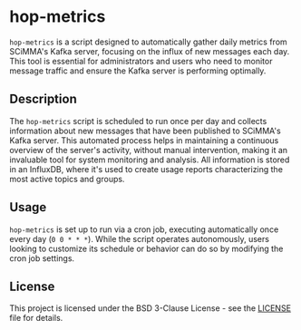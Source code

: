 # hop-metrics

`hop-metrics` is a script designed to automatically gather daily metrics from SCiMMA's Kafka server, focusing on the influx of new messages each day. This tool is essential for administrators and users who need to monitor message traffic and ensure the Kafka server is performing optimally.

## Description

The `hop-metrics` script is scheduled to run once per day and collects information about new messages that have been published to SCiMMA's Kafka server. This automated process helps in maintaining a continuous overview of the server's activity, without manual intervention, making it an invaluable tool for system monitoring and analysis. All information is stored in an InfluxDB, where it's used to create usage reports characterizing the most active topics and groups.

## Usage

`hop-metrics` is set up to run via a cron job, executing automatically once every day (`0 0 * * *`). While the script operates autonomously, users looking to customize its schedule or behavior can do so by modifying the cron job settings.

## License

This project is licensed under the BSD 3-Clause License - see the [LICENSE](LICENSE) file for details.

